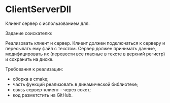 # ClientServerDll
 Клиент сервер с использованием длл.
 
 Задание соискателю:
 
 Реализовать клиент и сервер. Клиент должен подключаться к серверу и пересылать ему файл с текстом. Сервер должен принимать данные, модифицировать их (перевести все гласные в тексте в верхний регистр) и сохранить на диске.
 
 Требования к реализации:
  - сборка в cmake;
  - часть функций реализовать в динамической библиотеке;
  - связь сервер-клиент - через сокет;
  - код разметстить на GitHub.
